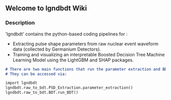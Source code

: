 ## Welcome to lgndbdt Wiki


### Description

'lgndbdt' contains the python-based coding pipelines for :
  - Extracting pulse shape parameters from raw nuclear event waveform data (collected by Germanium Detectors). 
  - Training and visualizing an interpretable Boosted Decision Tree Machine Learning Model using the LightGBM and SHAP packages. 

```markdown
# There are two main functions that run the parameter extraction and BDT codes respectively.
# They can be accessed via: 

import lgndbdt
lgndbdt.raw_to_bdt.PSD_Extraction.parameter_extraction()
lgndbdt.raw_to_bdt.BDT.run_BDT()
```

